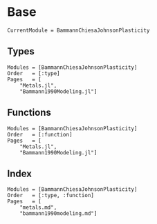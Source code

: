 # Base

```@meta
CurrentModule = BammannChiesaJohnsonPlasticity
```

## Types
```@autodocs
Modules = [BammannChiesaJohnsonPlasticity]
Order   = [:type]
Pages   = [
    "Metals.jl",
    "Bammann1990Modeling.jl"]
```

## Functions
```@autodocs
Modules = [BammannChiesaJohnsonPlasticity]
Order   = [:function]
Pages   = [
    "Metals.jl",
    "Bammann1990Modeling.jl"]
```

## Index
```@index
Modules = [BammannChiesaJohnsonPlasticity]
Order   = [:type, :function]
Pages   = [
    "metals.md",
    "bammann1990modeling.md"]
```
